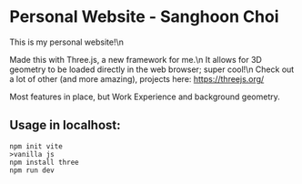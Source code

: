 # Personal Website - Sanghoon Choi

This is my personal website!\n

Made this with Three.js, a new framework for me.\n
It allows for 3D geometry to be loaded directly in the web browser; super cool!\n
Check out a lot of other (and more amazing), projects here: https://threejs.org/

Most features in place, but Work Experience and background geometry.

## Usage in localhost:

```
npm init vite
>vanilla js
npm install three
npm run dev
```
